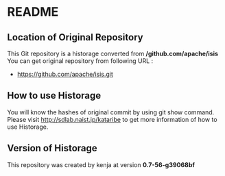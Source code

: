 # README
## Location of Original Repository
This Git repository is a historage converted from **/github.com/apache/isis**  
You can get original repository from following URL :

- https://github.com/apache/isis.git

## How to use Historage
You will know the hashes of original commit by using git show command.  
Please visit <http://sdlab.naist.jp/kataribe> to get more information of how to use Historage.

## Version of Historage
This repository was created by kenja at version **0.7-56-g39068bf**
